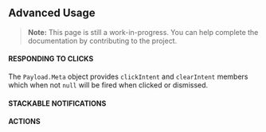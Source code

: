 ## Advanced Usage
> **Note:** This page is still a work-in-progress. You can help complete the documentation by contributing to the project.


#### RESPONDING TO CLICKS
The `Payload.Meta` object provides `clickIntent` and `clearIntent` members which when not `null` will be fired when clicked or dismissed. 

#### STACKABLE NOTIFICATIONS

#### ACTIONS